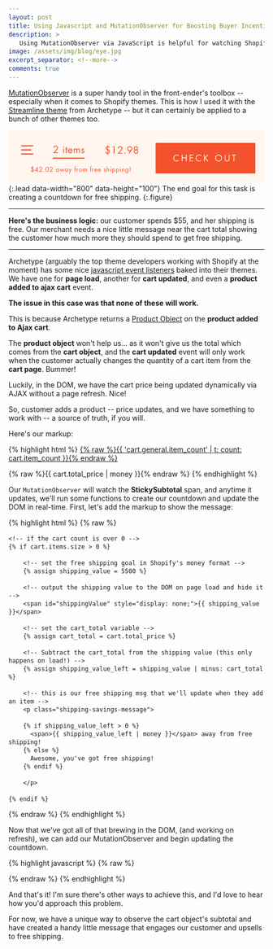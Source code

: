 ```yaml
---
layout: post
title: Using Javascript and MutationObserver for Boosting Buyer Incentives on Shopify with Free Shipping
description: >
   Using MutationObserver via JavaScript is helpful for watching Shopify's cart object in real time without a page refresh. Here's how I created a countdown to free shipping using the Web API.
image: /assets/img/blog/eye.jpg
excerpt_separator: <!--more-->
comments: true
---
```


[MutationObserver](https://developer.mozilla.org/en-US/docs/Web/API/MutationObserver) is a super handy tool in the front-ender's toolbox -- especially when it comes to Shopify themes. This is how I used it with the [Streamline theme](https://archetypethemes.co/products/streamline) from Archetype -- but it can certainly be applied to a bunch of other themes too.
 
<!--more-->

![Today's Task](/assets/img/blog/shopify-free-shipping-countdown.png){:.lead data-width="800" data-height="100"}
The end goal for this task is creating a countdown for free shipping. 
{:.figure}

---

**Here's the business logic:** our customer spends $55, and her shipping is free. Our merchant needs a nice little message near the cart total showing the customer how much more they should spend to get free shipping. 

---
Archetype (arguably the top theme developers working with Shopify at the moment) has some nice [javascript event listeners](https://archetypethemes.co/blogs/streamline/javascript-events-for-developers) baked into their themes. We have one for **page load**, another for **cart updated**, and even a **product added to ajax cart** event. 

**The issue in this case was that none of these will work.** 

This is because Archetype returns a [Product Object](https://help.shopify.com/en/themes/liquid/objects/product) on the **product added to Ajax cart**. 

The **product object** won't help us... as it won't give us the total which comes from the **cart object**, and the **cart updated** event will only work when the customer actually changes the quantity of a cart item from the **cart page**. Bummer!

Luckily, in the DOM, we have the cart price being updated dynamically via AJAX without a page refresh. Nice! 

So, customer adds a product -- price updates, and we have something to work with -- a source of truth, if you will. 

Here's our markup:

{% highlight html %}
  <a href="{% raw %}{{ routes.cart_url }}{% endraw %}" id="StickyItems">{% raw %}{{ 'cart.general.item_count' | t: count: cart.item_count }}{% endraw %}</a> 
  
  <!-- this is updated via theme JS, and changes dynamically already -- no refresh needed -->
  <span id="StickySubtotal">{% raw %}{{ cart.total_price | money }}{% endraw %}</span> 
{% endhighlight %}

Our `MutationObserver` will watch the **StickySubtotal** span, and anytime it updates, we'll run some functions to create our countdown and update the DOM in real-time. First, let's add the markup to show the message:

{% highlight html %}
{% raw %}

    <!-- if the cart count is over 0 -->
    {% if cart.items.size > 0 %} 
    
        <!-- set the free shipping goal in Shopify's money format -->
        {% assign shipping_value = 5500 %} 
        
        <!-- output the shipping value to the DOM on page load and hide it -->
        <span id="shippingValue" style="display: none;">{{ shipping_value }}</span> 
        
        <!-- set the cart_total variable -->
        {% assign cart_total = cart.total_price %}
        
        <!-- Subtract the cart_total from the shipping value (this only happens on load!) -->
        {% assign shipping_value_left = shipping_value | minus: cart_total %}
        
        <!-- this is our free shipping msg that we'll update when they add an item -->
        <p class="shipping-savings-message">
       
        {% if shipping_value_left > 0 %}
          <span>{{ shipping_value_left | money }}</span> away from free shipping!
        {% else %}
          Awesome, you've got free shipping!
        {% endif %}
        
        </p>
          
    {% endif %}
    
{% endraw %}
{% endhighlight %}

Now that we've got all of that brewing in the DOM, (and working on refresh), we can add our MutationObserver and begin updating the countdown. 

{% highlight javascript %}
{% raw %}
<script>

  // on page load (specific to archetype themes!)
  document.addEventListener('page:loaded', function() {
   
    // build an observer for DOM mutations
    const MutationObserver = window.MutationObserver 
                          || window.WebKitMutationObserver 
                          || window.MozMutationObserver;

    // set the target to listen on
    const targetNode = document.getElementById('StickySubtotal'); // watch the sticky-cart's subtotal
    const shippingSavingsMessages = document.querySelectorAll('.shipping-savings-message');
 
    // set the observer's config
    const config = {
      attributes: true,
      childList: true,
      characterData: true,
      subtree: true,
    };

    // setup our mutation observer
    const observer = new MutationObserver(function(mutations) {
      
      // for each mutation
      mutations.forEach(function(mutation) {
        console.log('mutation =', mutation); // help us see whats being mutated in the console
        
        // grab the target's inner HTML and regex it to output it into Shopify's money format
        let targetNodeValue = targetNode.innerHTML;                               // the StickySubtotal's value / innerHTML
        const subtotalFromMoney = Number(targetNodeValue.replace(/[\$,.]/g, "")); // this takes $20.25 and regexes it to 2025
        const shippingValue = document.getElementById('shippingValue').innerHTML; // grabs the shipping value from the DOM
        
        // get the difference of the two values
        const priceDiff = shippingValue - subtotalFromMoney; // it's just math ok?
        const priceDiffToMoney = (priceDiff/ 100).toFixed(2).replace(/\d(?=(\d{3})+\.)/g, "$&,"); // this takes the difference and regexes it back into money! so 2025 would become 20.25
        
        // if the shipping value is more than the subtotal from money
        if (priceDiff > 0) {
         
          // for each case where the shippings-saved-message appears
          shippingSavingsMessages.forEach(function(shippingSavingsMessage) {
            // edit the DOM and update the value of the shipping message
            shippingSavingsMessage.innerHTML = '<span>$' + `${priceDiffToMoney}` + '</span> away from free shipping!'; 
          })
          
        // if it's not, let's tell them they've got free shipping.
        } else {
          shippingSavingsMessages.forEach(function(shippingSavingsMessage) {
            shippingSavingsMessage.innerHTML = "Awesome, you've got free shipping!";
          })
        }
      });
    });
    observer.observe(targetNode, config);
  });
  
</script>
{% endraw %}
{% endhighlight %}

And that's it! I'm sure there's other ways to achieve this, and I'd love to hear how you'd approach this problem. 

For now, we have a unique way to observe the cart object's subtotal and have created a handy little message that engages our customer and upsells to free shipping. 
